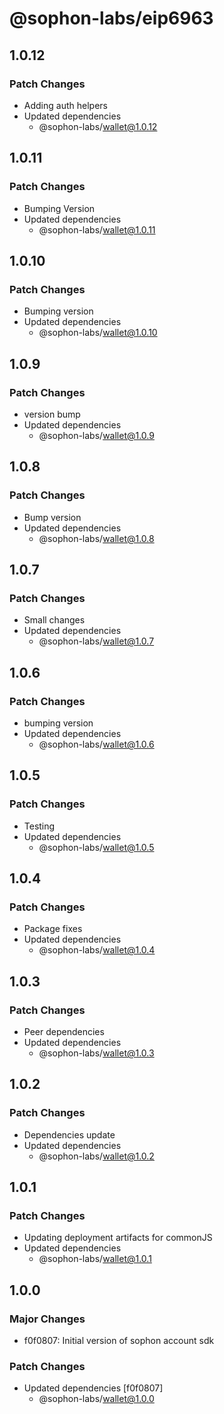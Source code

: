 # @sophon-labs/eip6963

## 1.0.12

### Patch Changes

- Adding auth helpers
- Updated dependencies
  - @sophon-labs/wallet@1.0.12

## 1.0.11

### Patch Changes

- Bumping Version
- Updated dependencies
  - @sophon-labs/wallet@1.0.11

## 1.0.10

### Patch Changes

- Bumping version
- Updated dependencies
  - @sophon-labs/wallet@1.0.10

## 1.0.9

### Patch Changes

- version bump
- Updated dependencies
  - @sophon-labs/wallet@1.0.9

## 1.0.8

### Patch Changes

- Bump version
- Updated dependencies
  - @sophon-labs/wallet@1.0.8

## 1.0.7

### Patch Changes

- Small changes
- Updated dependencies
  - @sophon-labs/wallet@1.0.7

## 1.0.6

### Patch Changes

- bumping version
- Updated dependencies
  - @sophon-labs/wallet@1.0.6

## 1.0.5

### Patch Changes

- Testing
- Updated dependencies
  - @sophon-labs/wallet@1.0.5

## 1.0.4

### Patch Changes

- Package fixes
- Updated dependencies
  - @sophon-labs/wallet@1.0.4

## 1.0.3

### Patch Changes

- Peer dependencies
- Updated dependencies
  - @sophon-labs/wallet@1.0.3

## 1.0.2

### Patch Changes

- Dependencies update
- Updated dependencies
  - @sophon-labs/wallet@1.0.2

## 1.0.1

### Patch Changes

- Updating deployment artifacts for commonJS
- Updated dependencies
  - @sophon-labs/wallet@1.0.1

## 1.0.0

### Major Changes

- f0f0807: Initial version of sophon account sdk

### Patch Changes

- Updated dependencies [f0f0807]
  - @sophon-labs/wallet@1.0.0
